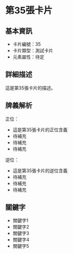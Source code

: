 # 第35張卡片

## 基本資訊
- 卡片編號：35
- 卡片類型：測試卡片
- 元素屬性：待定

## 詳細描述
這是第35張卡片的描述。

## 牌義解析
正位：
- 這是第35張卡片的正位含義
- 待補充
- 待補充
- 待補充

逆位：
- 這是第35張卡片的逆位含義
- 待補充
- 待補充
- 待補充

## 關鍵字
- 關鍵字1
- 關鍵字2
- 關鍵字3
- 關鍵字4
- 關鍵字5
